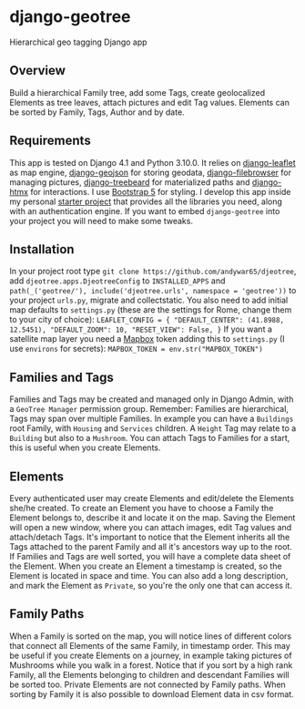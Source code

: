 # django-geotree
Hierarchical geo tagging Django app
## Overview
Build a hierarchical Family tree, add some Tags, create geolocalized Elements as tree leaves, attach pictures and edit Tag values. Elements can be sorted by Family, Tags, Author and by date.
## Requirements
This app is tested on Django 4.1 and Python 3.10.0. It relies on [django-leaflet](https://django-leaflet.readthedocs.io/en/latest/index.html/) as map engine, [django-geojson](https://django-geojson.readthedocs.io/en/latest/) for storing geodata, [django-filebrowser](https://django-filebrowser.readthedocs.io/en/latest/) for managing pictures, [django-treebeard](https://django-treebeard.readthedocs.io/en/latest/) for materialized paths and [django-htmx](https://django-htmx.readthedocs.io/en/latest/) for interactions. I use [Bootstrap 5](https://getbootstrap.com/) for styling. I develop this app inside my personal [starter project](https://github.com/andywar65/project_repo/tree/architettura) that provides all the libraries you need, along with an authentication engine. If you want to embed `django-geotree` into your project you will need to make some tweaks.
## Installation
In your project root type `git clone https://github.com/andywar65/djeotree`, add `djeotree.apps.DjeotreeConfig` to `INSTALLED_APPS` and `path(_('geotree/'), include('djeotree.urls', namespace = 'geotree'))` to your project `urls.py`, migrate and collectstatic. You also need to add initial map defaults to `settings.py` (these are the settings for Rome, change them to your city of choice):
`LEAFLET_CONFIG = {
    "DEFAULT_CENTER": (41.8988, 12.5451),
    "DEFAULT_ZOOM": 10,
    "RESET_VIEW": False,
}`
If you want a satellite map layer you need a [Mapbox](https://www.mapbox.com/) token adding this to `settings.py` (I use `environs` for secrets):
`MAPBOX_TOKEN = env.str("MAPBOX_TOKEN")`
## Families and Tags
Families and Tags may be created and managed only in Django Admin, with a `GeoTree Manager` permission group. Remember: Families are hierarchical, Tags may span over multiple Families. In example you can have a `Buildings` root Family, with `Housing` and `Services` children. A `Height` Tag may relate to a `Building` but also to a `Mushroom`. You can attach Tags to Families for a start, this is useful when you create Elements.
## Elements
Every authenticated user may create Elements and edit/delete the Elements she/he created. To create an Element you have to choose a Family the Element belongs to, describe it and locate it on the map. Saving the Element will open a new window, where you can attach images, edit Tag values and attach/detach Tags. It's important to notice that the Element inherits all the Tags attached to the parent Family and all it's ancestors way up to the root. If Families and Tags are well sorted, you will have a complete data sheet of the Element.
When you create an Element a timestamp is created, so the Element is located in space and time. You can also add a long description, and mark the Element as `Private`, so you're the only one that can access it.
## Family Paths
When a Family is sorted on the map, you will notice lines of different colors that connect all Elements of the same Family, in timestamp order. This may be useful if you create Elements on a journey, in example taking pictures of Mushrooms while you walk in a forest. Notice that if you sort by a high rank Family, all the Elements belonging to children and descendant Families will be sorted too. Private Elements are not connected by Family paths. When sorting by Family it is also possible to download Element data in csv format.
